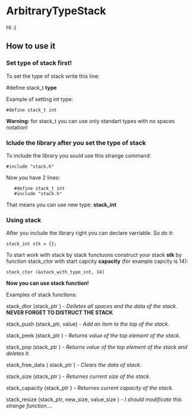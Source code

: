 # ArbitraryTypeStack
  Hi :)
  ## How to use it

  ### Set type of stack first!

   To set the type of stack write this line:

   #define stack_t **type**
    
   Example of setting int type:
   
   ```#define stack_t int```
   
   **Warning:** for stack_t you can use only standart types with no spaces notation!

  ### Iclude the library after you set the type of stack

   To include the library you sould use this strange command:

   ```#include "stack.h"```
   
   Now you have 2 lines:
   ```
      #define stack_t int
      #include "stack.h"
   ```
      
   That means you can use new type: **stack_int**
   
  ### Using stack
  
   After you include the library right you can declare varriable. So do it:
   
   ```stack_int stk = {};```
   
   To start work with stack by stack functuons construct your stack **stk** by function stack_ctor with start capcity **capacity** (for example capcity is 14):
   
   ```stack_ctor (&stack_with_type_int, 14)```
   
   **Now you can use stack function!**
   
   Examples of stack functions: 
   
   stack_dtor      (stack_ptr       ) - *Delletes all spaces and the data of the stack.* **NEVER FORGET TO DISTRUCT THE STACK**
   
   stack_push      (stack_ptr, value) - *Add an item to the top of the stack.*
   
   stack_peek      (stack_ptr       ) - *Returns value of the top element of the stack.*
   
   stack_pop       (stack_ptr       ) - *Returns value of the top element of the stack and deletes it.*
   
   stack_free_data ( stack_ptr      ) - *Clears the data of stack.*
   
   stack_size      (stack_ptr       ) - *Returnes current size of the stack.*
   
   stack_capacity  (stack_ptr       ) - *Returnes current capacity of the stack.*
   
   stack_resize    (stack_ptr, 
                    new_size, 
                    value_size      ) - *I should modificate this strange function....*

   
    
